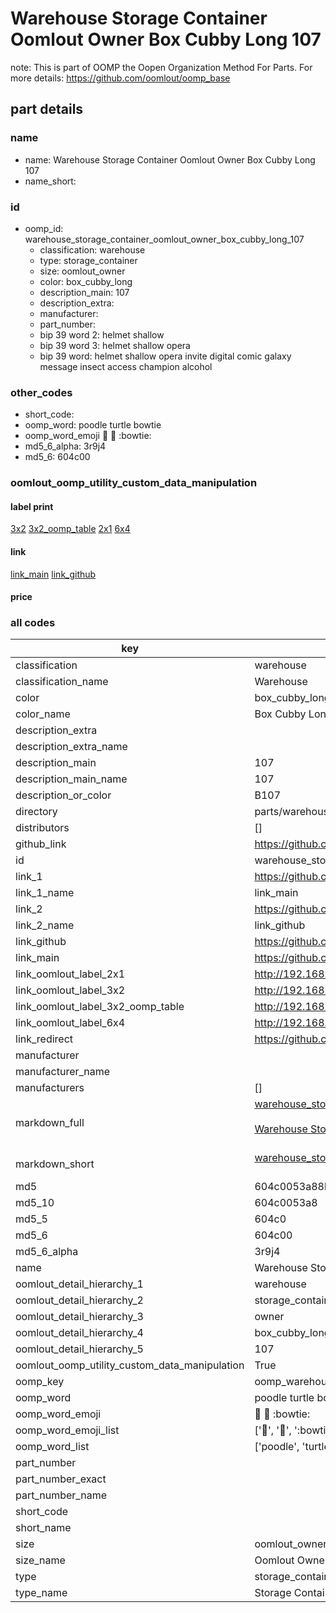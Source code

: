 # Warehouse Storage Container Oomlout Owner Box Cubby Long 107  

note: This is part of OOMP the Oopen Organization Method For Parts. For more details: https://github.com/oomlout/oomp_base

##  part details
  







### name
* name: Warehouse Storage Container Oomlout Owner Box Cubby Long 107
* name_short: 
### id
* oomp_id: warehouse_storage_container_oomlout_owner_box_cubby_long_107
  * classification: warehouse
  * type: storage_container
  * size: oomlout_owner
  * color: box_cubby_long
  * description_main: 107
  * description_extra: 
  * manufacturer: 
  * part_number: 
  * bip 39 word 2: helmet shallow
  * bip 39 word 3: helmet shallow opera
  * bip 39 word: helmet shallow opera invite digital comic galaxy message insect access champion alcohol

### other_codes
* short_code: 
* oomp_word: poodle turtle bowtie
* oomp_word_emoji :poodle: :turtle: :bowtie:
* md5_6_alpha: 3r9j4
* md5_6: 604c00






### oomlout_oomp_utility_custom_data_manipulation
#### label print
[3x2](http://192.168.1.245:1112/?label=oomp%203r9j4)
[3x2_oomp_table](http://192.168.1.108:1112/?label=oomp%203r9j4)
[2x1](http://192.168.1.242:1112/?label=oomp%203r9j4)
[6x4](http://192.168.1.55:1112/?label=oomp%203r9j4)    

#### link

[link_main](https://github.com/oomlout/oomlout_oomp_version_1_messy/tree/main/parts/warehouse_storage_container_oomlout_owner_box_cubby_long_107) [link_github](https://github.com/oomlout/oomlout_oomp_version_1_messy/tree/main/parts/warehouse_storage_container_oomlout_owner_box_cubby_long_107)                             

#### price







### all codes 
| key | value |  
| --- | --- |  
| classification | warehouse |  
| classification_name | Warehouse |  
| color | box_cubby_long |  
| color_name | Box Cubby Long |  
| description_extra |  |  
| description_extra_name |  |  
| description_main | 107 |  
| description_main_name | 107 |  
| description_or_color | B107 |  
| directory | parts/warehouse_storage_container_oomlout_owner_box_cubby_long_107 |  
| distributors | [] |  
| github_link | https://github.com/oomlout/oomlout_oomp_part_src/tree/main/parts/warehouse_storage_container_oomlout_owner_box_cubby_long_107 |  
| id | warehouse_storage_container_oomlout_owner_box_cubby_long_107 |  
| link_1 | https://github.com/oomlout/oomlout_oomp_version_1_messy/tree/main/parts/warehouse_storage_container_oomlout_owner_box_cubby_long_107 |  
| link_1_name | link_main |  
| link_2 | https://github.com/oomlout/oomlout_oomp_version_1_messy/tree/main/parts/warehouse_storage_container_oomlout_owner_box_cubby_long_107 |  
| link_2_name | link_github |  
| link_github | https://github.com/oomlout/oomlout_oomp_version_1_messy/tree/main/parts/warehouse_storage_container_oomlout_owner_box_cubby_long_107 |  
| link_main | https://github.com/oomlout/oomlout_oomp_version_1_messy/tree/main/parts/warehouse_storage_container_oomlout_owner_box_cubby_long_107 |  
| link_oomlout_label_2x1 | http://192.168.1.242:1112/?label=oomp%203r9j4 |  
| link_oomlout_label_3x2 | http://192.168.1.245:1112/?label=oomp%203r9j4 |  
| link_oomlout_label_3x2_oomp_table | http://192.168.1.108:1112/?label=oomp%203r9j4 |  
| link_oomlout_label_6x4 | http://192.168.1.55:1112/?label=oomp%203r9j4 |  
| link_redirect | https://github.com/oomlout/oomlout_oomp_version_1_messy/tree/main/parts/warehouse_storage_container_oomlout_owner_box_cubby_long_107 |  
| manufacturer |  |  
| manufacturer_name |  |  
| manufacturers | [] |  
| markdown_full | [warehouse_storage_container_oomlout_owner_box_cubby_long_107](none)<br>[](none)<br>[Warehouse Storage Container Oomlout Owner Box Cubby Long 107](none)<br><br> |  
| markdown_short | [warehouse_storage_container_oomlout_owner_box_cubby_long_107](none)<br><br> |  
| md5 | 604c0053a88bebdcb91ef76136b14357 |  
| md5_10 | 604c0053a8 |  
| md5_5 | 604c0 |  
| md5_6 | 604c00 |  
| md5_6_alpha | 3r9j4 |  
| name | Warehouse Storage Container Oomlout Owner Box Cubby Long 107 |  
| oomlout_detail_hierarchy_1 | warehouse |  
| oomlout_detail_hierarchy_2 | storage_container |  
| oomlout_detail_hierarchy_3 | owner |  
| oomlout_detail_hierarchy_4 | box_cubby_long |  
| oomlout_detail_hierarchy_5 | 107 |  
| oomlout_oomp_utility_custom_data_manipulation | True |  
| oomp_key | oomp_warehouse_storage_container_oomlout_owner_box_cubby_long_107 |  
| oomp_word | poodle turtle bowtie |  
| oomp_word_emoji | :poodle: :turtle: :bowtie: |  
| oomp_word_emoji_list | [':poodle:', ':turtle:', ':bowtie:'] |  
| oomp_word_list | ['poodle', 'turtle', 'bowtie'] |  
| part_number |  |  
| part_number_exact |  |  
| part_number_name |  |  
| short_code |  |  
| short_name |  |  
| size | oomlout_owner |  
| size_name | Oomlout Owner |  
| type | storage_container |  
| type_name | Storage Container |  
